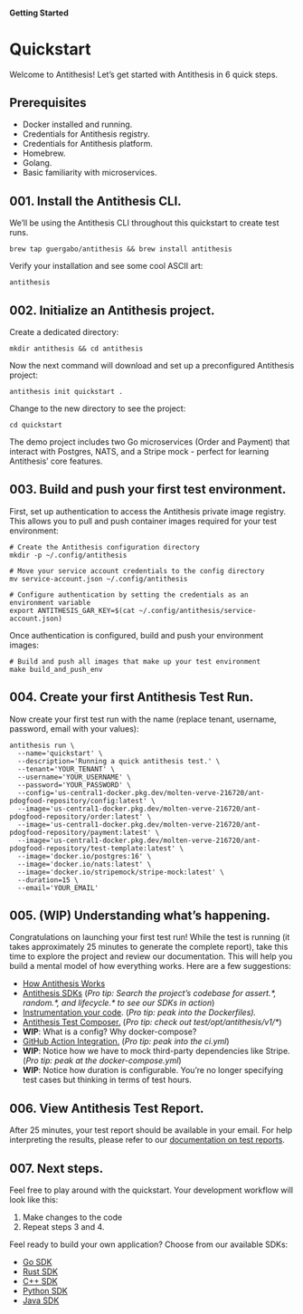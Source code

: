 

#### **Getting Started**

# **Quickstart**

Welcome to Antithesis\! Let’s get started with Antithesis in 6 quick steps.

## **Prerequisites**

* Docker installed and running.   
* Credentials for Antithesis registry.  
* Credentials for Antithesis platform.  
* Homebrew.  
* Golang.  
* Basic familiarity with microservices. 

## **001\. Install the Antithesis CLI.**

We’ll be using the Antithesis CLI throughout this quickstart to create test runs.

```console 
brew tap guergabo/antithesis && brew install antithesis
```

Verify your installation and see some cool ASCII art: 

```console 
antithesis
```

## **002\. Initialize an Antithesis project.**

Create a dedicated directory:

```console 
mkdir antithesis && cd antithesis
````

Now the next command will download and set up a preconfigured Antithesis project:

```console 
antithesis init quickstart .
```

Change to the new directory to see the project:

```console 
cd quickstart
```

The demo project includes two Go microservices (Order and Payment) that interact with Postgres, NATS, and a Stripe mock \- perfect for learning Antithesis’ core features.

## **003\. Build and push your first test environment.**

First, set up authentication to access the Antithesis private image registry. This allows you to pull and push container images required for your test environment:

```console 
# Create the Antithesis configuration directory
mkdir -p ~/.config/antithesis

# Move your service account credentials to the config directory
mv service-account.json ~/.config/antithesis

# Configure authentication by setting the credentials as an environment variable
export ANTITHESIS_GAR_KEY=$(cat ~/.config/antithesis/service-account.json)
```

Once authentication is configured, build and push your environment images:

```console
# Build and push all images that make up your test environment
make build_and_push_env
```

## **004\. Create your first Antithesis Test Run.**

Now create your first test run with the name (replace tenant, username, password, email with your values):

```console
antithesis run \
  --name='quickstart' \
  --description='Running a quick antithesis test.' \
  --tenant='YOUR_TENANT' \
  --username='YOUR_USERNAME' \
  --password='YOUR_PASSWORD' \
  --config='us-central1-docker.pkg.dev/molten-verve-216720/ant-pdogfood-repository/config:latest' \
  --image='us-central1-docker.pkg.dev/molten-verve-216720/ant-pdogfood-repository/order:latest' \
  --image='us-central1-docker.pkg.dev/molten-verve-216720/ant-pdogfood-repository/payment:latest' \
  --image='us-central1-docker.pkg.dev/molten-verve-216720/ant-pdogfood-repository/test-template:latest' \
  --image='docker.io/postgres:16' \
  --image='docker.io/nats:latest' \
  --image='docker.io/stripemock/stripe-mock:latest' \
  --duration=15 \
  --email='YOUR_EMAIL'
```

## **005\. (WIP) Understanding what’s happening.** 

Congratulations on launching your first test run\! While the test is running (it takes approximately 25 minutes to generate the complete report), take this time to explore the project and review our documentation. This will help you build a mental model of how everything works. Here are a few suggestions:

* [How Antithesis Works](https://www.antithesis.com/docs/introduction/how_antithesis_works/)  
* [Antithesis SDKs](https://www.antithesis.com/docs/using_antithesis/sdk/) (*Pro tip: Search the project’s codebase for assert.\*, random.\*, and lifecycle.\* to see our SDKs in action*)  
* [Instrumentation your code](https://www.antithesis.com/docs/instrumentation/). (*Pro tip: peak into the Dockerfiles).*  
* [Antithesis Test Composer.](https://www.antithesis.com/docs/test_templates/) (*Pro tip: check out test/opt/antithesis/v1/\**)   
* **WIP**: What is a config? Why docker-compose?   
* [GitHub Action Integration.](https://www.antithesis.com/docs/using_antithesis/ci/) (*Pro tip: peak into the ci.yml*)  
* **WIP**: Notice how we have to mock third-party dependencies like Stripe. (*Pro tip: peak at the docker-compose.yml*)   
* **WIP**: Notice how duration is configurable. You’re no longer specifying test cases but thinking in terms of test hours.

## **006\. View Antithesis Test Report.**

After 25 minutes, your test report should be available in your email. For help interpreting the results, please refer to our [documentation on test reports](https://www.antithesis.com/docs/reports/triage/).

## **007\. Next steps.** 

Feel free to play around with the quickstart. Your development workflow will look like this: 

1. Make changes to the code   
2. Repeat steps 3 and 4\.

Feel ready to build your own application? Choose from our available SDKs:

* [Go SDK](https://www.antithesis.com/docs/using_antithesis/sdk/go/)   
* [Rust SDK](https://www.antithesis.com/docs/using_antithesis/sdk/rust/)   
* [C++ SDK](https://www.antithesis.com/docs/using_antithesis/sdk/cpp/)   
* [Python SDK](https://www.antithesis.com/docs/using_antithesis/sdk/python/)  
* [Java SDK](https://www.antithesis.com/docs/using_antithesis/sdk/java/)
